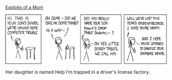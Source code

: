 [Exploits of a Mom](https://xkcd.com/327)

![Exploits of a Mom](./random_comic.png)

Her daughter is named Help I'm trapped in a driver's license factory.

